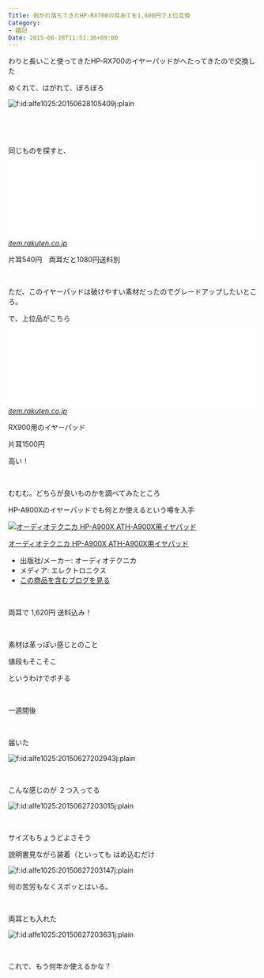 ```yaml
---
Title: 剥がれ落ちてきたHP-RX700の耳あてを1,600円で上位互換
Category:
- 雑記
Date: 2015-06-28T11:51:36+09:00
---
```


<p>わりと長いこと使ってきたHP-RX700のイヤーパッドがへたってきたので交換した</p>
<p>めくれて、はがれて、ぼろぼろ</p>
<p><img class="hatena-fotolife" title="f:id:alfe1025:20150628105409j:plain" src="http://cdn-ak.f.st-hatena.com/images/fotolife/a/alfe1025/20150628/20150628105409.jpg" alt="f:id:alfe1025:20150628105409j:plain" /></p>
<p> </p>
<p> </p>
<p>同じものを探すと、</p>
<p><iframe class="embed-card embed-webcard" style="display: block; width: 100%; height: 155px; max-width: 500px; margin: auto;" title="【楽天市場】JVCケンウッド(Victorビクタ−) HP-RX700用交換イヤーパッド【J48246-001】【P25Jun15】：ｅイヤホン楽天市場店" src="//hatenablog-parts.com/embed?url=http%3A%2F%2Fitem.rakuten.co.jp%2Fe-earphone%2F1051%2F" frameborder="0" scrolling="no">&lt;a href="http://item.rakuten.co.jp/e-earphone/1051/" data-mce-href="http://item.rakuten.co.jp/e-earphone/1051/"&gt;【楽天市場】JVCケンウッド(Victorビクタ−) HP-RX700用交換イヤーパッド【J48246-001】【P25Jun15】：ｅイヤホン楽天市場店&lt;/a&gt;</iframe><cite class="hatena-citation"><a href="http://item.rakuten.co.jp/e-earphone/1051/">item.rakuten.co.jp</a></cite></p>
<p>片耳540円　両耳だと1080円送料別</p>
<p> </p>
<p>ただ、このイヤーパッドは破けやすい素材だったのでグレードアップしたいところ。</p>
<p>で、上位品がこちら</p>
<p><iframe class="embed-card embed-webcard" style="display: block; width: 100%; height: 155px; max-width: 500px; margin: auto;" title="【楽天市場】JVCケンウッド(Victorビクタ−) HP-RX900用交換イヤーパッド【J48247-001】【P25Jun15】：ｅイヤホン楽天市場店" src="//hatenablog-parts.com/embed?url=http%3A%2F%2Fitem.rakuten.co.jp%2Fe-earphone%2F1052%2F" frameborder="0" scrolling="no">&lt;a href="http://item.rakuten.co.jp/e-earphone/1052/" data-mce-href="http://item.rakuten.co.jp/e-earphone/1052/"&gt;【楽天市場】JVCケンウッド(Victorビクタ−) HP-RX900用交換イヤーパッド【J48247-001】【P25Jun15】：ｅイヤホン楽天市場店&lt;/a&gt;</iframe><cite class="hatena-citation"><a href="http://item.rakuten.co.jp/e-earphone/1052/">item.rakuten.co.jp</a></cite></p>
<p>RX900用のイヤーパッド</p>
<p>片耳1500円　</p>
<p>高い！</p>
<p> </p>
<p>むむむ。どちらが良いものかを調べてみたところ</p>
<p>HP-A900Xのイヤーパッドでも何とか使えるという噂を入手</p>
<div class="freezed">
<div class="external-link-detail"><a href="http://www.amazon.co.jp/exec/obidos/ASIN/B006U9ED6W/ab1025-22/"><img class="external-link-detail-image" title="オーディオテクニカ HP-A900X ATH-A900X用イヤパッド" src="http://ecx.images-amazon.com/images/I/41FILpogoaL._SL160_.jpg" alt="オーディオテクニカ HP-A900X ATH-A900X用イヤパッド" /></a>
<div class="external-link-detail-info">
<p class="external-link-detail-title"><a href="http://www.amazon.co.jp/exec/obidos/ASIN/B006U9ED6W/ab1025-22/">オーディオテクニカ HP-A900X ATH-A900X用イヤパッド</a></p>
<ul>
<li><span class="external-link-detail-label">出版社/メーカー:</span> オーディオテクニカ</li>
<li><span class="external-link-detail-label">メディア:</span> エレクトロニクス</li>
<li><a href="http://d.hatena.ne.jp/asin/B006U9ED6W/ab1025-22" target="_blank">この商品を含むブログを見る</a></li>
</ul>
</div>
<div class="external-link-detail-foot"> </div>
</div>
</div>
<p>両耳で 1,620円 送料込み！</p>
<p> </p>
<p>素材は革っぽい感じとのこと</p>
<p>値段もそこそこ</p>
<p>というわけでポチる</p>
<p> </p>
<p>一週間後</p>
<p> </p>
<p>届いた</p>
<p><img class="hatena-fotolife" title="f:id:alfe1025:20150627202943j:plain" src="http://cdn-ak.f.st-hatena.com/images/fotolife/a/alfe1025/20150627/20150627202943.jpg" alt="f:id:alfe1025:20150627202943j:plain" /></p>
<p> </p>
<p>こんな感じのが ２つ入ってる</p>
<p><img class="hatena-fotolife" title="f:id:alfe1025:20150627203015j:plain" src="http://cdn-ak.f.st-hatena.com/images/fotolife/a/alfe1025/20150627/20150627203015.jpg" alt="f:id:alfe1025:20150627203015j:plain" /></p>
<p> </p>
<p>サイズもちょうどよさそう</p>
<p>説明書見ながら装着（といっても はめ込むだけ</p>
<p><img class="hatena-fotolife" title="f:id:alfe1025:20150627203147j:plain" src="http://cdn-ak.f.st-hatena.com/images/fotolife/a/alfe1025/20150627/20150627203147.jpg" alt="f:id:alfe1025:20150627203147j:plain" /></p>
<p>何の苦労もなくスポッとはいる。</p>
<p> </p>
<p>両耳とも入れた</p>
<p><img class="hatena-fotolife" title="f:id:alfe1025:20150627203631j:plain" src="http://cdn-ak.f.st-hatena.com/images/fotolife/a/alfe1025/20150627/20150627203631.jpg" alt="f:id:alfe1025:20150627203631j:plain" /></p>
<p> </p>
<p>これで、もう何年か使えるかな？</p>
<p> </p>
<p> </p>
<p> </p>
